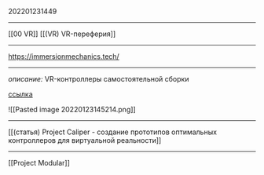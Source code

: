 202201231449
***
[[00 VR]] [[(VR) VR-переферия]]
***
https://immersionmechanics.tech/
***
*описание:*
VR-контроллеры самостоятельной сборки

[ссылка](https://twitter.com/XRCaliper/status/1484563155774853130)

![[Pasted image 20220123145214.png]]
***
[[(статья) Project Caliper - создание прототипов оптимальных контроллеров для виртуальной реальности]]
***
[[Project Modular]]